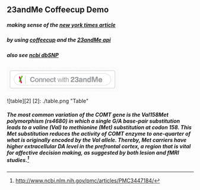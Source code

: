 ## 23andMe Coffeecup Demo

##### making sense of the [new york times article](http://www.nytimes.com/2013/02/10/magazine/why-can-some-kids-handle-pressure-while-others-fall-apart.html?pagewanted=all&_r=0) 
##### by using [coffeecup](https://github.com/gradus/coffeecup) and the [23andMe api](https://api.23andme.com/docs/jslib/)
##### also see [ncbi dbSNP](http://www.ncbi.nlm.nih.gov/SNP/snp_ref.cgi?rs=rs4680)

![button](./button.png "Connect Button")

![table][2]
[2]: ./table.png "Table"

##### The most common variation of the COMT gene is the Val158Met polymorphism (rs4680) in which a single G/A base-pair substitution leads to a valine (Val) to methionine (Met) substitution at codon 158. This Met substitution reduces the activity of COMT enzyme to one-quarter of what is originally encoded by the Val allele. Thereby, Met carriers have higher extracellular DA level in the prefrontal cortex, a region that is vital for affective decision making, as suggested by both lesion and fMRI studies.[^1]

[^1]: http://www.ncbi.nlm.nih.gov/pmc/articles/PMC3447184/